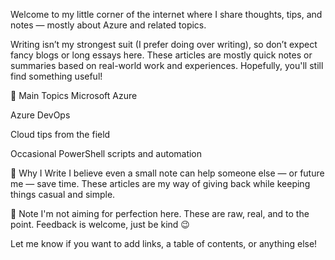 Welcome to my little corner of the internet where I share thoughts, tips, and notes — mostly about Azure and related topics.

Writing isn’t my strongest suit (I prefer doing over writing), so don’t expect fancy blogs or long essays here. These articles are mostly quick notes or summaries based on real-world work and experiences. Hopefully, you'll still find something useful!

🔧 Main Topics
Microsoft Azure

Azure DevOps

Cloud tips from the field

Occasional PowerShell scripts and automation

📌 Why I Write
I believe even a small note can help someone else — or future me — save time. These articles are my way of giving back while keeping things casual and simple.

🙏 Note
I'm not aiming for perfection here. These are raw, real, and to the point. Feedback is welcome, just be kind 😉

Let me know if you want to add links, a table of contents, or anything else!

